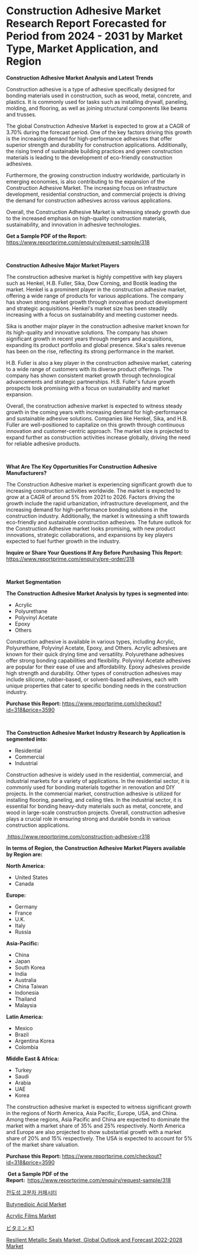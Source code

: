 <p><h1>Construction Adhesive Market Research Report Forecasted for Period from 2024 -  2031 by Market Type, Market Application, and Region</h1></p><p><strong>Construction Adhesive Market Analysis and Latest Trends</strong></p>
<p><p>Construction adhesive is a type of adhesive specifically designed for bonding materials used in construction, such as wood, metal, concrete, and plastics. It is commonly used for tasks such as installing drywall, paneling, molding, and flooring, as well as joining structural components like beams and trusses.</p><p>The global Construction Adhesive Market is expected to grow at a CAGR of 3.70% during the forecast period. One of the key factors driving this growth is the increasing demand for high-performance adhesives that offer superior strength and durability for construction applications. Additionally, the rising trend of sustainable building practices and green construction materials is leading to the development of eco-friendly construction adhesives.</p><p>Furthermore, the growing construction industry worldwide, particularly in emerging economies, is also contributing to the expansion of the Construction Adhesive Market. The increasing focus on infrastructure development, residential construction, and commercial projects is driving the demand for construction adhesives across various applications.</p><p>Overall, the Construction Adhesive Market is witnessing steady growth due to the increased emphasis on high-quality construction materials, sustainability, and innovation in adhesive technologies.</p></p>
<p><strong>Get a Sample PDF of the Report:&nbsp;</strong> <a href="https://www.reportprime.com/enquiry/request-sample/318">https://www.reportprime.com/enquiry/request-sample/318</a></p>
<p>&nbsp;</p>
<p><strong>Construction Adhesive Major Market Players</strong></p>
<p><p>The construction adhesive market is highly competitive with key players such as Henkel, H.B. Fuller, Sika, Dow Corning, and Bostik leading the market. Henkel is a prominent player in the construction adhesive market, offering a wide range of products for various applications. The company has shown strong market growth through innovative product development and strategic acquisitions. Henkel's market size has been steadily increasing with a focus on sustainability and meeting customer needs.</p><p>Sika is another major player in the construction adhesive market known for its high-quality and innovative solutions. The company has shown significant growth in recent years through mergers and acquisitions, expanding its product portfolio and global presence. Sika's sales revenue has been on the rise, reflecting its strong performance in the market.</p><p>H.B. Fuller is also a key player in the construction adhesive market, catering to a wide range of customers with its diverse product offerings. The company has shown consistent market growth through technological advancements and strategic partnerships. H.B. Fuller's future growth prospects look promising with a focus on sustainability and market expansion.</p><p>Overall, the construction adhesive market is expected to witness steady growth in the coming years with increasing demand for high-performance and sustainable adhesive solutions. Companies like Henkel, Sika, and H.B. Fuller are well-positioned to capitalize on this growth through continuous innovation and customer-centric approach. The market size is projected to expand further as construction activities increase globally, driving the need for reliable adhesive products.</p></p>
<p>&nbsp;</p>
<p><strong>What Are The Key Opportunities For Construction Adhesive Manufacturers?</strong></p>
<p><p>The Construction Adhesive market is experiencing significant growth due to increasing construction activities worldwide. The market is expected to grow at a CAGR of around 5% from 2021 to 2026. Factors driving the growth include the rapid urbanization, infrastructure development, and the increasing demand for high-performance bonding solutions in the construction industry. Additionally, the market is witnessing a shift towards eco-friendly and sustainable construction adhesives. The future outlook for the Construction Adhesive market looks promising, with new product innovations, strategic collaborations, and expansions by key players expected to fuel further growth in the industry.</p></p>
<p><strong>Inquire or Share Your Questions If Any Before Purchasing This Report:</strong> <a href="https://www.reportprime.com/enquiry/pre-order/318">https://www.reportprime.com/enquiry/pre-order/318</a></p>
<p>&nbsp;</p>
<p><strong>Market Segmentation</strong></p>
<p><strong>The Construction Adhesive Market Analysis by types is segmented into:</strong></p>
<p><ul><li>Acrylic</li><li>Polyurethane</li><li>Polyvinyl Acetate</li><li>Epoxy</li><li>Others</li></ul></p>
<p><p>Construction adhesive is available in various types, including Acrylic, Polyurethane, Polyvinyl Acetate, Epoxy, and Others. Acrylic adhesives are known for their quick drying time and versatility. Polyurethane adhesives offer strong bonding capabilities and flexibility. Polyvinyl Acetate adhesives are popular for their ease of use and affordability. Epoxy adhesives provide high strength and durability. Other types of construction adhesives may include silicone, rubber-based, or solvent-based adhesives, each with unique properties that cater to specific bonding needs in the construction industry.</p></p>
<p><strong>Purchase this Report:&nbsp;</strong><a href="https://www.reportprime.com/checkout?id=318&price=3590">https://www.reportprime.com/checkout?id=318&price=3590</a></p>
<p>&nbsp;</p>
<p><strong>The Construction Adhesive Market Industry Research by Application is segmented into:</strong></p>
<p><ul><li>Residential</li><li>Commercial</li><li>Industrial</li></ul></p>
<p><p>Construction adhesive is widely used in the residential, commercial, and industrial markets for a variety of applications. In the residential sector, it is commonly used for bonding materials together in renovation and DIY projects. In the commercial market, construction adhesive is utilized for installing flooring, paneling, and ceiling tiles. In the industrial sector, it is essential for bonding heavy-duty materials such as metal, concrete, and wood in large-scale construction projects. Overall, construction adhesive plays a crucial role in ensuring strong and durable bonds in various construction applications.</p></p>
<p><a href="https://www.reportprime.com/construction-adhesive-r318">&nbsp;https://www.reportprime.com/construction-adhesive-r318</a></p>
<p><strong>In terms of Region, the Construction Adhesive Market Players available by Region are:</strong></p>
<p>
    <p> <strong> North America: </strong>
        <ul>
            <li>United States</li>
            <li>Canada</li>
        </ul>
        </p> 
    <p> <strong> Europe: </strong>
        <ul>
            <li>Germany</li>
            <li>France</li>
            <li>U.K.</li>
            <li>Italy</li>
            <li>Russia</li>
        </ul>
        </p> 
    <p> <strong> Asia-Pacific: </strong>
        <ul>
            <li>China</li>
            <li>Japan</li>
            <li>South Korea</li>
            <li>India</li>
            <li>Australia</li>
            <li>China Taiwan</li>
            <li>Indonesia</li>
            <li>Thailand</li>
            <li>Malaysia</li>
        </ul>
        </p> 
    <p> <strong> Latin America: </strong>
        <ul>
            <li>Mexico</li>
            <li>Brazil</li>
            <li>Argentina Korea</li>
            <li>Colombia</li>
        </ul>
        </p> 
    <p> <strong> Middle East & Africa: </strong>
        <ul>
            <li>Turkey</li>
            <li>Saudi</li>
            <li>Arabia</li>
            <li>UAE</li>
            <li>Korea</li>
        </ul>
    </p>
    </p>
<p><p>The construction adhesive market is expected to witness significant growth in the regions of North America, Asia Pacific, Europe, USA, and China. Among these regions, Asia Pacific and China are expected to dominate the market with a market share of 35% and 25% respectively. North America and Europe are also projected to show substantial growth with a market share of 20% and 15% respectively. The USA is expected to account for 5% of the market share valuation.</p></p>
<p><strong>Purchase this Report: </strong><a href="https://www.reportprime.com/checkout?id=318&price=3590">https://www.reportprime.com/checkout?id=318&price=3590</a></p>
<p>&nbsp;<strong>Get a Sample PDF of the Report:&nbsp;&nbsp;</strong><a href="https://www.reportprime.com/enquiry/request-sample/318">https://www.reportprime.com/enquiry/request-sample/318</a></p>
<p><strong></strong></p>
<p><p><a href="https://medium.com/@candidarowe2022/%EC%A0%84%EB%8F%84%EC%84%B1-%EA%B3%A0%EB%B6%84%EC%9E%90-%EC%BB%A4%ED%8C%A8%EC%8B%9C%ED%84%B0-%EC%8B%9C%EC%9E%A5-%EC%A1%B0%EC%82%AC-%EB%B3%B4%EA%B3%A0%EC%84%9C-2024%EB%85%84%EB%B6%80%ED%84%B0-2031%EB%85%84%EA%B9%8C%EC%A7%80-9-1-%EC%9D%98-%EC%95%88%EC%A0%95%EB%90%9C-cagr%EC%9D%84-%EA%B0%96%EB%8A%94-%EC%8B%9C%EC%9E%A5-%EC%98%88%EC%B8%A1-%EB%B0%8F-%EC%84%B1%EC%9E%A5-%EC%A0%84%EB%A7%9D-51dd72dd897d">전도성 고분자 커패시터</a></p><p><a href="https://www.linkedin.com/pulse/global-butynedioic-acid-market-product-type-application-hda7c">Butynedioic Acid Market</a></p><p><a href="https://github.com/RoccoManning/Market-Research-Report-List-6/blob/main/acrylic-films-market.md">Acrylic Films Market</a></p><p><a href="https://medium.com/@matteills7854/%E3%83%93%E3%82%BF%E3%83%9F%E3%83%B3k1%E5%B8%82%E5%A0%B4%E3%81%AF-2024%E5%B9%B4%E3%81%8B%E3%82%892031%E5%B9%B4%E3%81%BE%E3%81%A7%E3%81%AE%E6%88%90%E9%95%B7%E8%A6%8B%E9%80%9A%E3%81%97%E3%82%92%E6%8F%90%E4%BE%9B%E3%81%97-%E5%B8%82%E5%A0%B4%E5%8B%95%E5%90%91%E5%88%86%E6%9E%90%E3%81%AB%E3%82%88%E3%82%8B%E3%82%A2%E3%83%97%E3%83%AA%E3%82%B1%E3%83%BC%E3%82%B7%E3%83%A7%E3%83%B3-%E5%9C%B0%E5%9F%9F%E5%88%A5%E8%A6%8B%E9%80%9A%E3%81%97-%E5%8F%8E%E7%9B%8A%E3%81%AB%E9%96%A2%E3%81%99%E3%82%8B6-5-%E3%81%AE%E5%B9%B4%E9%96%93%E6%88%90%E9%95%B7%E7%8E%87-cagr-%E3%82%92%E4%BA%88%E6%B8%AC%E3%81%97%E3%81%A6%E3%81%84%E3%81%BE%E3%81%99-5839681f8ca0">ビタミン K1</a></p><p><a href="https://medium.com/@garyshaw626/global-resilient-metallic-seals-market-global-outlook-and-forecast-2022-2028-market-by-product-ca121d7604ad">Resilient Metallic Seals Market, Global Outlook and Forecast 2022-2028 Market</a></p></p>